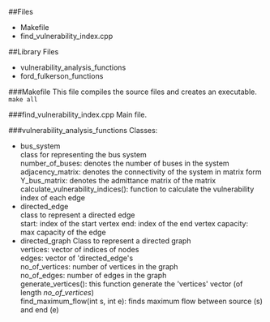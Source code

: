 ##Files
<ul>
    <li>Makefile</li>
    <li>find_vulnerability_index.cpp</li>
</ul>

##Library Files
<ul>
    <li>vulnerability_analysis_functions</li>
    <li>ford_fulkerson_functions</li>
</ul>

###Makefile
This file compiles the source files and creates an executable.
`make all` 

###find_vulnerability_index.cpp
Main file.

###vulnerability_analysis_functions
Classes:
<ul>
    <li>bus_system<br>
        class for representing the bus system<br>
        number_of_buses: denotes the number of buses in the system<br>
        adjacency_matrix: denotes the connectivity of the system in matrix form<br>
        Y_bus_matrix: denotes the admittance matrix of the matrix<br>
        calculate_vulnerability_indices(): function to calculate the vulnerability index of each edge        
    </li>
    <li>directed_edge<br>
        class to represent a directed edge<br>
        start: index of the start vertex
        end: index of the end vertex
        capacity: max capacity of the edge
    </li>
    <li>directed_graph
        Class to represent a directed graph<br>
        vertices: vector of indices of nodes<br>
        edges: vector of 'directed_edge's<br>
        no_of_vertices: number of vertices in the graph<br>
        no_of_edges: number of edges in the graph<br>
        generate_vertices(): this function generate the 'vertices' vector (of length <i>no_of_vertices</i>)<br>
        find_maximum_flow(int s, int e): finds maximum flow between source (s) and end (e)
    </li>
</ul>
